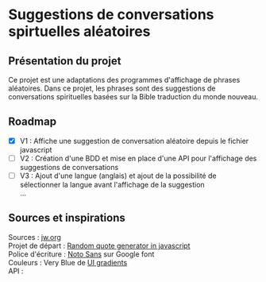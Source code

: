 # **Suggestions de conversations spirtuelles aléatoires**

## **Présentation du projet**

Ce projet est une adaptations des programmes d'affichage de phrases aléatoires. Dans ce projet, les phrases sont des suggestions de conversations spirituelles basées sur la Bible traduction du monde nouveau.

## Roadmap

- [x] V1 : Affiche une suggestion de conversation aléatoire depuis le fichier javascript
- [ ] V2 : Création d'une BDD et mise en place d'une API pour l'affichage des suggestions de conversations
- [ ] V3 : Ajout d'une langue (anglais) et ajout de la possibilité de sélectionner la langue avant l'affichage de la suggestion  
       ...

## Sources et inspirations

Sources : [jw.org](https://jw.org)  
Projet de départ : [Random quote generator in javascript](https://www.youtube.com/watch?v=NmstSmMykqc)  
Police d'écriture : [Noto Sans](https://fonts.google.com/share?selection.family=Noto%20Sans) sur Google font  
Couleurs : Very Blue de [UI gradients](https://uigradients.com/#VeryBlue)  
API :

